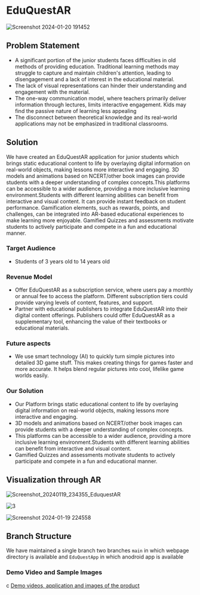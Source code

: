 # EduQuestAR


![Screenshot 2024-01-20 191452](https://github.com/Dev-anshika98/EduQuestAR-NSUT/assets/123721290/76708ff1-587d-44db-9140-ff975c1403d0)


## Problem Statement

- A significant portion of the junior students faces difficulties in old methods of providing education. Traditional learning methods may struggle to capture and maintain children's attention, leading to 
  disengagement and a lack of interest in the educational material.
- The lack of visual representations can hinder their understanding and engagement with the material.
- The one-way communication model, where teachers primarily deliver information through lectures, limits interactive engagement. Kids may find the passive nature of learning less appealing
- The disconnect between theoretical knowledge and its real-world applications may not be emphasized in traditional classrooms. 
  


## Solution
We have created an EduQuestAR application for junior students which brings static educational content to life by overlaying digital information on real-world objects, making lessons more interactive and engaging.
3D models and animations based on NCERT/other book images can provide students with a deeper understanding of complex concepts.This platforms can be accessible to a wider audience, providing a more inclusive learning environment.Students with different learning abilities can benefit from interactive and visual content. It can provide instant feedback on student performance. Gamification elements, such as rewards, points, and challenges, can be integrated into AR-based educational experiences to make learning more enjoyable. Gamified Quizzes and assessments motivate students to actively participate and compete in a fun and educational manner.


### Target Audience 
- Students of 3 years old to 14 years old


### Revenue Model
- Offer EduQuestAR as a subscription service, where users pay a monthly or annual fee to access the platform. Different subscription tiers could provide varying levels of content, features, and support.
- Partner with educational publishers to integrate EduQuestAR into their digital content offerings. Publishers could offer EduQuestAR as a supplementary tool, enhancing the value of their textbooks or educational materials.

  
### Future aspects
- We use smart technology (AI) to quickly turn simple pictures into detailed 3D game stuff. This makes creating things for games faster and more accurate. It helps blend regular pictures into cool, lifelike game worlds easily.


### Our Solution
- Our Platform brings static educational content to life by overlaying digital information on real-world objects, making lessons more interactive and engaging.
- 3D models and animations based on NCERT/other book images can provide students with a deeper understanding of complex concepts.
- This platforms can be accessible to a wider audience, providing a more inclusive learning environment.Students with different learning abilities can benefit from interactive and visual content.
- Gamified Quizzes and assessments motivate students to actively participate and compete in a fun and educational manner.





## Visualization through AR
![Screenshot_20240119_234355_EduquestAR](https://github.com/Dev-anshika98/EduQuestAR-NSUT/assets/123721290/b0c148a2-b627-47e7-92dc-0ea68dd6b71c)


![3](https://github.com/Dev-anshika98/EduQuestAR-NSUT/assets/123721290/f6a8fd97-445f-483d-988e-81bf1d52e7f2)


![Screenshot 2024-01-19 224558](https://github.com/Dev-anshika98/EduQuestAR-NSUT/assets/123721290/66f78785-5fef-46c1-8859-4f09cf7bf8da)









## Branch Structure

We have maintained a single branch  two branches `main` in which webpage directory is available  and `EduQuestApp` in which anodroid app is available 

### Demo Video and Sample Images
c
[Demo videos, application and images of the product](  https://youtu.be/qoABJLB_ltw)
